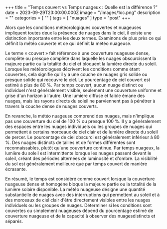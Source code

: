 +++
title = "Temps couvert vs Temps nuageux : Quelle est la différence ?"
date = 2023-09-29T23:00:00.000Z
image = "/images/1oc.png"
description = ""
categories = [ "" ]
tags = [ "nuages" ]
type = "post"
+++

Alors que les conditions météorologiques couvertes et nuageuses impliquent toutes deux la présence de nuages dans le ciel, il existe une distinction importante entre les deux termes. Examinons de plus près ce qui définit la météo couverte et ce qui définit la météo nuageuse.

Le terme « couvert » fait référence à une couverture nuageuse dense, complète ou presque complète dans laquelle les nuages ​​obscurcissent la majeure partie ou la totalité du ciel et bloquent la lumière directe du soleil. Lorsque les météorologues décrivent les conditions comme étant couvertes, cela signifie qu'il y a une couche de nuages ​​gris solide ou presque solide qui recouvre le ciel. Le pourcentage de ciel couvert est estimé à plus de 80 %. Par temps couvert, aucun nuage distinct ou individuel n'est généralement visible, seulement une couverture uniforme et grise d'un horizon à l'autre. Une lumière diffuse et faible émane des nuages, mais les rayons directs du soleil ne parviennent pas à pénétrer à travers la couche dense de nuages couverts.

En revanche, la météo nuageuse comprend des nuages, mais n'implique pas une couverture du ciel de 100 % ou presque 100 %. Il y a généralement des espaces entre les nuages individuels ou les groupes de nuages ​​qui permettent à certains morceaux de ciel clair et de lumière directe du soleil de percer. Le pourcentage de ciel obscurci est généralement inférieur à 80 %. Des nuages ​​distincts de tailles et de formes différentes sont reconnaissables, plutôt qu'une couverture continue. Par temps nuageux, la lumière du soleil est intermittente lorsque les nuages passent devant le soleil, créant des périodes alternées de luminosité et d'ombre. La visibilité du sol est généralement meilleure que par temps couvert de manière écrasante.

En résumé, le temps est considéré comme couvert lorsque la couverture nuageuse dense et homogène bloque la majeure partie ou la totalité de la lumière solaire disponible. La météo nuageuse désigne une quantité substantielle de nuages ​​avec des interruptions qui permettent au soleil et à des morceaux de ciel clair d'être directement visibles entre les nuages ​​individuels ou les groupes de nuages. Déterminer si les conditions sont couvertes ou simplement nuageuses dépend du pourcentage estimé de couverture nuageuse et de la capacité à observer des nuages ​​distincts et séparés.
